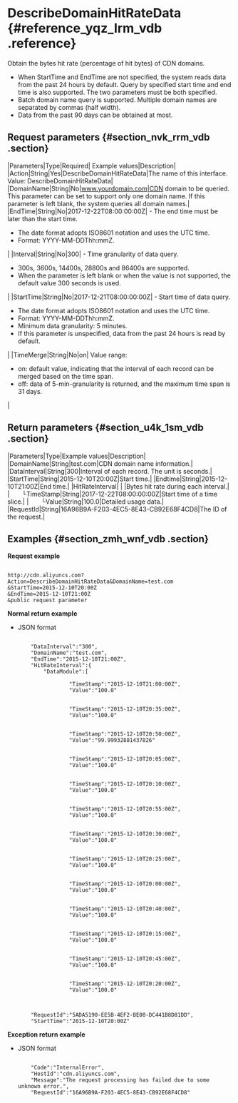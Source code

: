 # DescribeDomainHitRateData {#reference_yqz_lrm_vdb .reference}

Obtain the bytes hit rate \(percentage of hit bytes\) of CDN domains.

-   When StartTime and EndTime are not specified, the system reads data from the past 24 hours by default. Query by specified start time and end time is also supported. The two parameters must be both specified.
-   Batch domain name query is supported. Multiple domain names are separated by commas \(half width\).
-   Data from the past 90 days can be obtained at most.

## Request parameters {#section_nvk_rrm_vdb .section}

|Parameters|Type|Required| Example values|Description|
|Action|String|Yes|DescribeDomainHitRateData|The name of this interface. Value: DescribeDomainHitRateData|
|DomainName|String|No|www.yourdomain.com|CDN domain to be queried. This parameter can be set to support only one domain name. If this parameter is left blank, the system queries all domain names.|
|EndTime|String|No|2017-12-22T08:00:00:00Z| -   The end time must be later than the start time.
-   The date format adopts ISO8601 notation and uses the UTC time.
-   Format: YYYY-MM-DDThh:mmZ.

 |
|Interval|String|No|300| -   Time granularity of data query.
-   300s, 3600s, 14400s, 28800s and 86400s are supported.
-   When the parameter is left blank or when the value is not supported, the default value 300 seconds is used.

 |
|StartTime|String|No|2017-12-21T08:00:00:00Z| -   Start time of data query.
-   The date format adopts ISO8601 notation and uses the UTC time.
-   Format: YYYY-MM-DDThh:mmZ.
-   Minimum data granularity: 5 minutes.
-   If this parameter is unspecified, data from the past 24 hours is read by default.

 |
|TimeMerge|String|No|on| Value range:

 -   on: default value, indicating that the interval of each record can be merged based on the time span.
-   off: data of 5-min-granularity is returned, and the maximum time span is 31 days.

 |

## Return parameters {#section_u4k_1sm_vdb .section}

|Parameters|Type|Example values|Description|
|DomainName|String|test.com|CDN domain name information.|
|DataInterval|String|300|Interval of each record. The unit is seconds.|
|StartTime|String|2015-12-10T20:00Z|Start time.|
|Endtime|String|2015-12-10T21:00Z|End time.|
|HitRateInterval| | |Bytes hit rate during each interval.|
|  └TimeStamp|String|2017-12-22T08:00:00:00Z|Start time of a time slice.|
|  └Value|String|100.0|Detailed usage data.|
|RequestId|String|16A96B9A-F203-4EC5-8E43-CB92E68F4CD8|The ID of the request.|

## Examples {#section_zmh_wnf_vdb .section}

**Request example**

```

http://cdn.aliyuncs.com?Action=DescribeDomainHitRateData&DomainName=test.com
&StartTime=2015-12-10T20:00Z
&EndTime=2015-12-10T21:00Z
&public request parameter
```

**Normal return example**

-   JSON format

    ```
    
        "DataInterval":"300",
        "DomainName":"test.com",
        "EndTime":"2015-12-10T21:00Z",
        "HitRateInterval":{
            "DataModule":[
                
                    "TimeStamp":"2015-12-10T21:00:00Z",
                    "Value":"100.0"
                
                
                    "TimeStamp":"2015-12-10T20:35:00Z",
                    "Value":"100.0"
                
                
                    "TimeStamp":"2015-12-10T20:50:00Z",
                    "Value":"99.99932881437826"
                
                
                    "TimeStamp":"2015-12-10T20:05:00Z",
                    "Value":"100.0"
                
                
                    "TimeStamp":"2015-12-10T20:10:00Z",
                    "Value":"100.0"
                
                
                    "TimeStamp":"2015-12-10T20:55:00Z",
                    "Value":"100.0"
                
                
                    "TimeStamp":"2015-12-10T20:30:00Z",
                    "Value":"100.0"
                
                
                    "TimeStamp":"2015-12-10T20:25:00Z",
                    "Value":"100.0"
                
                
                    "TimeStamp":"2015-12-10T20:00:00Z",
                    "Value":"100.0"
                
                
                    "TimeStamp":"2015-12-10T20:40:00Z",
                    "Value":"100.0"
                
                
                    "TimeStamp":"2015-12-10T20:15:00Z",
                    "Value":"100.0"
                
                
                    "TimeStamp":"2015-12-10T20:45:00Z",
                    "Value":"100.0"
                
                
                    "TimeStamp":"2015-12-10T20:20:00Z",
                    "Value":"100.0"
                
            
        
        "RequestId":"5ADA5190-EE5B-4EF2-BE00-DC441B8D81DD",
        "StartTime":"2015-12-10T20:00Z"
    
    ```


**Exception return example**

-   JSON format

    ```
    
        "Code":"InternalError",
        "HostId":"cdn.aliyuncs.com",
        "Message":"The request processing has failed due to some unknown error.",
        "RequestId":"16A96B9A-F203-4EC5-8E43-CB92E68F4CD8"
    
    ```


